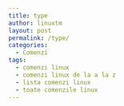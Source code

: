 ```yaml
---
title: type
author: linuxtm
layout: post
permalink: /type/
categories:
  - Comenzi
tags:
  - comenzi linux
  - comenzi linux de la a la z
  - lista comenzi linux
  - toate comenzile linux
---
```

